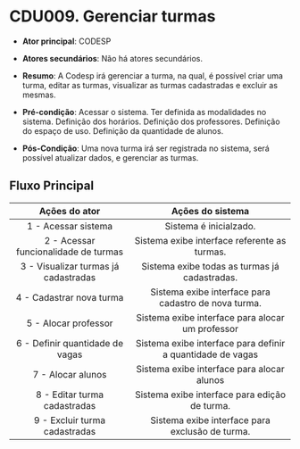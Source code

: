 # CDU009. Gerenciar turmas

- **Ator principal**: CODESP
- **Atores secundários**: Não há atores secundários.
- **Resumo**: A Codesp irá gerenciar a turma, na qual, é possível criar uma turma, editar as turmas, visualizar as turmas cadastradas e excluir as mesmas.

- **Pré-condição**: Acessar o sistema. Ter definida as modalidades no sistema.
  Definição dos horários.
  Definição dos professores.
  Definição do espaço de uso.
  Definição da quantidade de alunos.

- **Pós-Condição**: Uma nova turma irá ser registrada no sistema, será possível atualizar dados, e gerenciar as turmas.

## Fluxo Principal

|            Ações do ator             |                      Ações do sistema                      |
| :----------------------------------: | :--------------------------------------------------------: |
|         1 - Acessar sistema          |                   Sistema é inicialzado.                   |
| 2 - Acessar funcionalidade de turmas |        Sistema exibe interface referente as turmas.        |
| 3 - Visualizar turmas já cadastradas |       Sistema exibe todas as turmas já cadastradas.        |
|       4 - Cadastrar nova turma       |    Sistema exibe interface para cadastro de nova turma.    |
|         5 - Alocar professor         |      Sistema exibe interface para alocar um professor      |
|   6 - Definir quantidade de vagas    | Sistema exibe interface para definir a quantidade de vagas |
|          7 - Alocar alunos           |         Sistema exibe interface para alocar alunos         |
|     8 - Editar turma cadastradas     |       Sistema exibe interface para edição de turma.        |
|    9 - Excluir turma cadastradas     |      Sistema exibe interface para exclusão de turma.       |
